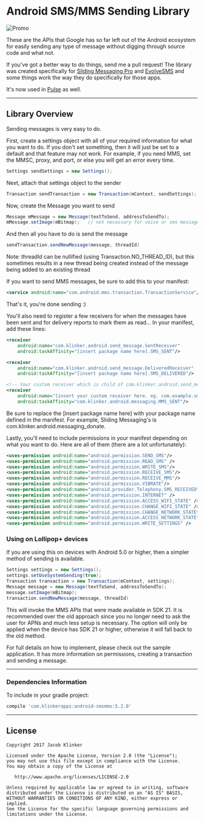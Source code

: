 # Android SMS/MMS Sending Library

![Promo](https://raw.githubusercontent.com/klinker41/android-smsmms/master/android-messaging.png)

These are the APIs that Google has so far left out of the Android ecosystem for easily sending any type of message without digging through source code and what not.

If you've got a better way to do things, send me a pull request! The library was created specifically for [Sliding Messaging Pro](https://play.google.com/store/apps/details?id=com.klinker.android.messaging_donate&hl=en) and [EvolveSMS](https://play.google.com/store/apps/details?id=com.klinker.android.evolve_sms&hl=en) and some things work the way they do specifically for those apps.

It's now used in [Pulse](https://play.google.com/store/apps/details?id=xyz.klinker.messenger) as well.

---

## Library Overview

Sending messages is very easy to do.

First, create a settings object with all of your required information for what you want to do. If you don't set something, then it will just be set to a default and that feature may not work. For example, if you need MMS, set the MMSC, proxy, and port, or else you will get an error every time.

``` java
Settings sendSettings = new Settings();
```

Next, attach that settings object to the sender

``` java
Transaction sendTransaction = new Transaction(mContext, sendSettings);
```

Now, create the Message you want to send

``` java
Message mMessage = new Message(textToSend, addressToSendTo);
mMessage.setImage(mBitmap);   // not necessary for voice or sms messages
```

And then all you have to do is send the message

``` java
sendTransaction.sendNewMessage(message, threadId)
```

Note: threadId can be nullified (using Transaction.NO_THREAD_ID), but this sometimes results in a new thread being created instead of the message being added to an existing thread

If you want to send MMS messages, be sure to add this to your manifest:

``` xml
<service android:name="com.android.mms.transaction.TransactionService"/>
```

That's it, you're done sending :)

You'll also need to register a few receivers for when the messages have been sent and for delivery reports to mark them as read... In your manifest, add these lines:

```xml
<receiver
    android:name="com.klinker.android.send_message.SentReceiver"
    android:taskAffinity="[insert package name here].SMS_SENT"/>

<receiver
    android:name="com.klinker.android.send_message.DeliveredReceiver"
    android:taskAffinity="[insert package name here].SMS_DELIVERED"/>

<!-- Your custom receiver which is child of com.klinker.android.send_message.MmsSentReceiver -->
<receiver
    android:name="[insert your custom receiver here. eg. com.example.sms_mms.receivers.MyMmsSentReceiver]"
    android:taskAffinity="com.klinker.android.messaging.MMS_SENT"/>
```

Be sure to replace the [insert package name here] with your package name defined in the manifest. For example, Sliding Messaging's is com.klinker.android.messaging_donate.

Lastly, you'll need to include permissions in your manifest depending on what you want to do. Here are all of them (there are a lot unfortunately):

```xml
<uses-permission android:name="android.permission.SEND_SMS"/>
<uses-permission android:name="android.permission.READ_SMS" />
<uses-permission android:name="android.permission.WRITE_SMS"/>
<uses-permission android:name="android.permission.RECEIVE_SMS"/>
<uses-permission android:name="android.permission.RECEIVE_MMS"/>
<uses-permission android:name="android.permission.VIBRATE"/>
<uses-permission android:name="android.provider.Telephony.SMS_RECEIVED" />
<uses-permission android:name="android.permission.INTERNET" />
<uses-permission android:name="android.permission.ACCESS_WIFI_STATE" />
<uses-permission android:name="android.permission.CHANGE_WIFI_STATE" />
<uses-permission android:name="android.permission.CHANGE_NETWORK_STATE" />
<uses-permission android:name="android.permission.ACCESS_NETWORK_STATE" />
<uses-permission android:name="android.permission.WRITE_SETTINGS" />
```

### Using on Lollipop+ devices

If you are using this on devices with Android 5.0 or higher, then a simpler method of sending is available.

``` java
Settings settings = new Settings();
settings.setUseSystemSending(true);
Transaction transaction = new Transaction(mContext, settings);
Message message = new Message(textToSend, addressToSendTo);
message.setImage(mBitmap);
transaction.sendNewMessage(message, threadId)
```

This will invoke the MMS APIs that were made available in SDK 21. It is recommended over the old approach since you no longer need to ask the user for APNs and much less setup is necessary. The option will only be applied when the device has SDK 21 or higher, otherwise it will fall back to the old method.

For full details on how to implement, please check out the sample application. It has more information on permissions, creating a transaction and sending a message.

---

### Dependencies Information

To include in your gradle project:

```groovy
compile 'com.klinkerapps:android-smsmms:5.2.0'
```

---

## License

    Copyright 2017 Jacob Klinker

    Licensed under the Apache License, Version 2.0 (the "License");
    you may not use this file except in compliance with the License.
    You may obtain a copy of the License at

       http://www.apache.org/licenses/LICENSE-2.0

    Unless required by applicable law or agreed to in writing, software
    distributed under the License is distributed on an "AS IS" BASIS,
    WITHOUT WARRANTIES OR CONDITIONS OF ANY KIND, either express or implied.
    See the License for the specific language governing permissions and
    limitations under the License.
